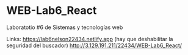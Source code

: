 # WEB-Lab6_React
Laboratotio #6 de Sistemas y tecnologías web

Links: https://lab6nelson22434.netlify.app (hay que deshabilitar la seguridad del buscador)
http://3.129.191.211/22434/WEB-Lab6_React/

